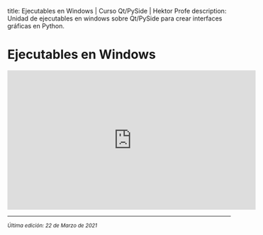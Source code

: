 title: Ejecutables en Windows | Curso Qt/PySide | Hektor Profe
description: Unidad de ejecutables en windows sobre Qt/PySide para crear interfaces gráficas en Python.

# Ejecutables en Windows

<div class='embed-container'><iframe width="560" height="315" src="https://www.youtube.com/embed/DbC_OP8eAjA" title="YouTube video player" frameborder="0" allow="accelerometer; autoplay; clipboard-write; encrypted-media; gyroscope; picture-in-picture" allowfullscreen></iframe></div>

___
<small class="edited"><i>Última edición: 22 de Marzo de 2021</i></small>